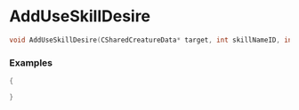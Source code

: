 # AddUseSkillDesire

```cpp - C++
void AddUseSkillDesire(CSharedCreatureData* target, int skillNameID, int skillType, int actionMoveType, float value);
```

### Examples
```cpp - C++
{

}
```
